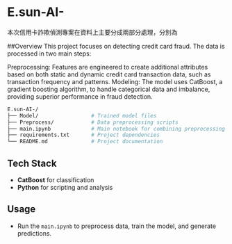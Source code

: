 # E.sun-AI-

本次信用卡詐欺偵測專案在資料上主要分成兩部分處理，分別為

##Overview
This project focuses on detecting credit card fraud. The data is processed in two main steps:

Preprocessing: Features are engineered to create additional attributes based on both static and dynamic credit card transaction data, such as transaction frequency and patterns.
Modeling: The model uses CatBoost, a gradient boosting algorithm, to handle categorical data and imbalance, providing superior performance in fraud detection.

```bash
E.sun-AI-/
├── Model/                 # Trained model files
├── Preprocess/            # Data preprocessing scripts
├── main.ipynb             # Main notebook for combining preprocessing and model
├── requirements.txt       # Project dependencies
└── README.md              # Project documentation
```

## Tech Stack
- **CatBoost** for classification
- **Python** for scripting and analysis

## Usage
- Run the `main.ipynb` to preprocess data, train the model, and generate predictions.
